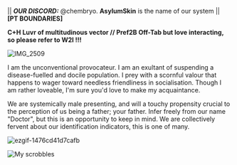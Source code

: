 || ***OUR DISCORD:*** @chembryo. **AsylumSkin** is the name of our system ||
**[PT BOUNDARIES]**

**C+H Luvr of multitudinous vector // Pref2B Off-Tab but love interacting, so please refer to W2I !!!**

![IMG_2509](https://github.com/user-attachments/assets/50571351-2dc2-4e15-a470-14bf08a52c98)

I am the unconventional provocateur. I am an exultant of suspending a disease-fuelled and docile population. I prey with a scornful valour that happens to wager toward needless friendliness in socialisation. Though I am rather loveable, I'm sure you'd love to make my acquaintance.


We are systemically male presenting, and will a touchy propensity crucial to the perception of us being a father; your father. Infer freely from our name "Doctor", but this is an opportunity to keep in mind. We are collectively fervent about our identification indicators, this is one of many.

![ezgif-1476cd41d7cafb](https://github.com/user-attachments/assets/e9b05709-a8ec-4349-9b01-f8e972a65d5c)

![My scrobbles](https://lastfm-recently-played.vercel.app/api?user=guewyfloe&count=8&width=600)
